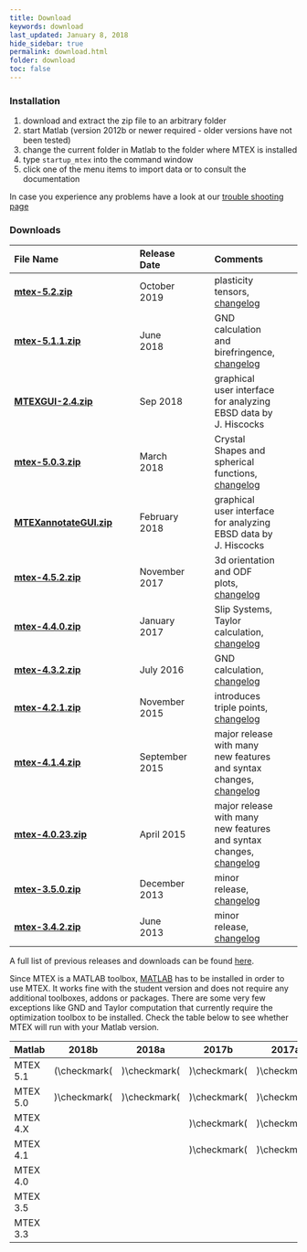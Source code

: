 ```yaml
---
title: Download
keywords: download
last_updated: January 8, 2018
hide_sidebar: true
permalink: download.html
folder: download
toc: false
---
```


### Installation ###

1. download and extract the zip file to an arbitrary folder
2. start Matlab (version 2012b or newer required - older versions have not been tested)
3. change the current folder in Matlab to the folder where MTEX is installed
4. type `startup_mtex` into the command window
5. click one of the menu items to import data or to consult the documentation

In case you experience any problems have a look at our [trouble shooting page]()


### Downloads ###

File Name  |||  Release Date||| Comments ||| Downloads
:-|-|-|:-|-|-|:-|-|-|-
[**mtex-5.2.zip**](https://github.com/mtex-toolbox/mtex/releases/download/mtex-5.2/mtex-5.2.zip) ||| October 2019 ||| plasticity tensors, [changelog](changelog.html) ||| 264
[**mtex-5.1.1.zip**](https://github.com/mtex-toolbox/mtex/releases/download/mtex-5.1.1/mtex-5.1.1.zip) ||| June 2018 ||| GND calculation and birefringence, [changelog](changelog.html) ||| 6845
[**MTEXGUI-2.4.zip**](https://www.researchgate.net/profile/Jessica_Hiscocks/publication/327848702_MTEX_GUI_for_EBSD_and_Pole_Figure_Plotting_Rev_24/data/5ba97639299bf13e604a3c43/Annotate2p4.zip) ||| Sep 2018 ||| graphical user interface for analyzing EBSD data by J. Hiscocks |||
[**mtex-5.0.3.zip**](https://github.com/mtex-toolbox/mtex/releases/download/mtex-5.0.3/mtex-5.0.3.zip) ||| March 2018 ||| Crystal Shapes and spherical functions, [changelog](changelog.html) ||| 1901
[**MTEXannotateGUI.zip**](https://groups.google.com/group/mtexmail/attach/e87c480486f4/MTEXannotateGUI.zip?part=0.1&authuser=0) ||| February 2018 ||| graphical user interface for analyzing EBSD data by J. Hiscocks |||
[**mtex-4.5.2.zip**](https://github.com/mtex-toolbox/mtex/releases/download/mtex-4.5.2/mtex-4.5.2.zip) ||| November 2017 ||| 3d orientation and ODF plots, [changelog](changelog.html) ||| 4420
[**mtex-4.4.0.zip**](https://github.com/mtex-toolbox/mtex/releases/download/mtex-4.4.0/mtex-4.4.0.zip) ||| January 2017 ||| Slip Systems, Taylor calculation, [changelog](changelog.html) ||| 678
[**mtex-4.3.2.zip**](https://github.com/mtex-toolbox/mtex/releases/download/mtex-4.3.2/mtex-4.3.2.zip) ||| July 2016 ||| GND calculation, [changelog](changelog.html) ||| 1662
[**mtex-4.2.1.zip**](https://github.com/mtex-toolbox/mtex/releases/download/mtex-4.2.1/mtex-4.2.1.zip) ||| November 2015 ||| introduces triple points, [changelog](changelog.html) ||| 1831
[**mtex-4.1.4.zip**](https://github.com/mtex-toolbox/mtex/releases/download/mtex-4.1.4/mtex-4.1.4.zip) ||| September 2015    ||| major release with many new features and syntax changes, [changelog](changelog.html) ||| 1132
[__mtex-4.0.23.zip__](https://github.com/mtex-toolbox/mtex/releases/download/mtex-4.0.23/mtex-4.0.23.zip) ||| April 2015    ||| major release with many new features and syntax changes, [changelog](changelog.html) ||| 1076
[**mtex-3.5.0.zip**](http://mtex.googlecode.com/files/mtex-3.5.0.zip) ||| December 2013   ||| minor release, [changelog]()||| 2398
[**mtex-3.4.2.zip**](http://mtex.googlecode.com/files/mtex-3.4.2.zip) ||| June 2013       ||| minor release, [changelog]()||| 1660

A full list of previous releases and downloads can be found [here](http://code.google.com/p/mtex/downloads/list).

Since MTEX is a MATLAB toolbox, <a href="http://www.mathworks.com">MATLAB</a> has to be installed in order to use MTEX. It works fine with the student version and does not require any additional toolboxes, addons or packages. There are some very few exceptions like GND and Taylor computation that currently require the optimization toolbox to be installed.
Check the table below to see whether MTEX will run with your Matlab version.

| Matlab | 2018b | 2018a | 2017b | 2017a | 2016b | 2016a | 2015b | 2015a | 2014b | 2014a | 2013b | 2013a | 2012b | 2012a | 2011b | 2011a | 2010b | 2010a | 
|--------|-------|-------|-------|-------|-------|-------|-------|-------|-------|-------|-------|-------|-------|-------|-------|-------|-------|-------|
|MTEX 5.1| \(\checkmark\( | \)\checkmark\( | \)\checkmark\( | \)\checkmark\( | \)\checkmark\( | \)\checkmark\( | \)\checkmark\( | \)\checkmark\( | \)\checkmark\( | \)\checkmark\( | \)\checkmark\( | \)\checkmark\( | \)\checkmark\( | \)(\checkmark )\( | \)(\checkmark )\( | \)(\checkmark )\( | \)(\checkmark )\( | \)(\checkmark )\( |
|MTEX 5.0| \)\checkmark\( | \)\checkmark\( | \)\checkmark\( | \)\checkmark\( | \)\checkmark\( | \)\checkmark\( | \)\checkmark\( | \)\checkmark\( | \)\checkmark\( | \)\checkmark\( | \)\checkmark\( | \)\checkmark\( | \)\checkmark\( | \)(\checkmark )\( | \)(\checkmark )\( | \)(\checkmark )\( | \)(\checkmark )\( | \)(\checkmark )\( |
|MTEX 4.X|  |  | \)\checkmark\( | \)\checkmark\( | \)\checkmark\( | \)\checkmark\( | \)\checkmark\( | \)\checkmark\( | \)\checkmark\( | \)\checkmark\( | \)\checkmark\( | \)\checkmark\( | \)\checkmark\( | \)(\checkmark )\( | \)(\checkmark )\( | \)(\checkmark )\( | \)(\checkmark )\( | \)(\checkmark )\( |
|MTEX 4.1|  |  | \)\checkmark\( | \)\checkmark\( | \)\checkmark\( | \)\checkmark\( | \)\checkmark\( | \)\checkmark\( | \)\checkmark\( | \)\checkmark\( | \)\checkmark\( | \)\checkmark\( | \)\checkmark\( | \)(\checkmark )\( | \)(\checkmark )\( | \)(\checkmark )\( | \)(\checkmark )\( | \)(\checkmark )\( |
|MTEX 4.0|  |  | | | | | | \)\checkmark\( | \)\checkmark\( | \)\checkmark\( | \)\checkmark\( | \)\checkmark\( | \)\checkmark\( | \)(\checkmark )\( | \)(\checkmark )\( | \)(\checkmark )\( | \)(\checkmark )\( | \)(\checkmark )\( |
|MTEX 3.5|  |  | | | | | | | | \)\checkmark\( | \)\checkmark\) | \(\checkmark\) | \(\checkmark\) | \(\checkmark\) | \(\checkmark\) | \(\checkmark\) | \(\checkmark\) | \(\checkmark\) |
|MTEX 3.3|  |  | | | | | | | | \(\checkmark\) | \(\checkmark\) | \(\checkmark\) | \(\checkmark\) | \(\checkmark\) | \(\checkmark\) | \(\checkmark\) | \(\checkmark\) | \(\checkmark\) |

<script src="js/jquery.min.js"></script>
<script src="js/bootstrap.min.js"></script>
<script src="js/jquery.timeago.js"></script>
<script src="js/jquery.fancybox.pack.js?v=2.1.5"></script>

<script type="text/javascript">
    $(document).ready(function () {
        GetLatestReleaseInfo();
    });

    function GetLatestReleaseInfo() {
        $.getJSON("https://api.github.com/repos/ShareX/ShareX/releases").done(function (json) {
            var release = json[0];
            var asset = release.assets[0];
            var downloadURL = "https://github.com/ShareX/ShareX/releases/download/" + release.tag_name + "/" + asset.name;
            var downloadCount = 0;
            for (var i = 0; i < release.assets.length; i++) {
                downloadCount += release.assets[i].download_count;
            }
            var releaseInfo = release.name + " was updated " + $.timeago(asset.updated_at) + " and downloaded " + downloadCount + " times.";
            $(".sharex-download").attr("href", downloadURL);
            $(".release-info").text(releaseInfo);
            $(".release-info").fadeIn("slow");
        });
    }
</script>
